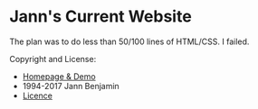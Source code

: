Jann's Current Website
===========================

The plan was to do less than 50/100 lines of HTML/CSS. I failed. 

Copyright and License:
- [Homepage & Demo](http://www.jannbenjam.in)
- 1994-2017 Jann Benjamin
- [Licence](https://opensource.org/licenses/MIT)

